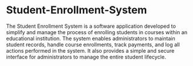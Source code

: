 # Student-Enrollment-System

The Student Enrollment System is a software application developed to simplify and manage the process of enrolling students in courses within an educational institution. The system enables administrators to maintain student records, handle course enrollments, track payments, and log all actions performed in the system. It also provides a simple and secure interface for administrators to manage the entire student lifecycle.
